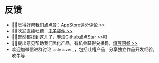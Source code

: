 # 反馈

- 💬💬觉得好帮我们点点赞：[AppStore评分评论 >>](https://apps.apple.com/cn/app/myservers/id6466196656)
- 📧📧欢迎直接吐槽：[电子邮件 >>](mailto:codeloverql@gmail.com)
- 🌟🌟既然都找到这儿了，麻烦Github点点[Star >>](https://github.com/my-servers)吧
- 🎉🎉提出意见帮助我们优化产品，有机会获得兑换码，[填写问卷 >>](https://wj.qq.com/s2/13367667/14de/)
- 欢迎加微信进群讨论:`codelover_`，包括吐槽产品，分享独立作品开发经验，吹牛等